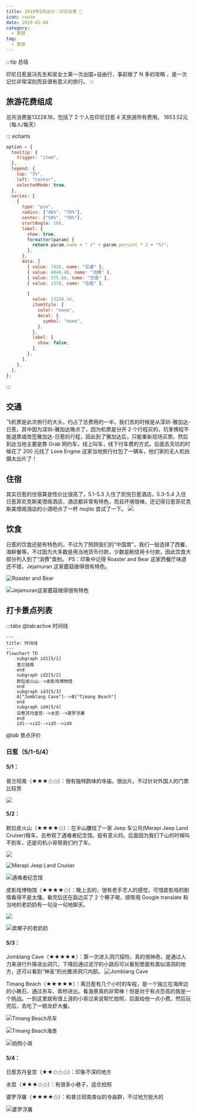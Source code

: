 ```yaml
---
title: 2019年5月出行：印尼日惹 👣
icon: route
date: 2019-05-04
category:
  - 家庭
tag:
  - 旅游
---
```


:::tip 总结

印尼日惹是冯先生和吴女士第一次出国+自由行，事前做了 N 多的攻略 ，是一次记忆非常深刻而且很有意义的旅行。
:::

## 旅游花费组成

总共消费是13228.16，包括了 2 个人在印尼日惹 4 天旅游所有费用。
                       1653.52元（每人/每天）
                    

::: echarts

```js
option = {
  tooltip: {
    trigger: "item",
  },
  legend: {
    top: "5%",
    left: "center",
    selectedMode: true,
  },
  series: [
    {
      type: "pie",
      radius: ["40%", "70%"],
      center: ["50%", "70%"],
      startAngle: 180,
      label: {
        show: true,
        formatter(param) {
          return param.name + " (" + param.percent * 2 + "%)";
        },
      },
      data: [
        { value: 7426, name: "交通" },
        { value: 4048.48, name: "消费" },
        { value: 375.68, name: "饮食" },
        { value: 1378, name: "住宿" },

        {
          value: 13228.16,
          itemStyle: {
            color: "none",
            decal: {
              symbol: "none",
            },
          },
          label: {
            show: false,
          },
        },
      ],
    },
  ],
};
```

:::

## 交通

飞机票是此次旅行的大头，约占了总费用的一半。我们去的时候是从深圳-雅加达-日惹，其中因为深圳-雅加达晚点了，因为机票是分开 2 个行程买的，坑爹携程不能退票或改签雅加达-日惹的行程，因此到了雅加达后，只能重新现场买票。然后到达当地主要是靠 Grab 网约车，线上叫车，线下付车费的方式。后面去天坑的时候花了 200 元找了 Love Engine 这家当地旅行社包了一辆车，他们家的无人机拍摄太出片了！

## 住宿

其实日惹的住宿算是性价比很高了，5.1-5.3 入住了凯悦日惹酒店，5.3-5.4 入住日惹菲尼克斯美憬阁酒店，酒店都非常有特色，而且环境很棒。还记得日惹菲尼克斯美憬阁酒店的小酒吧点了一杯 mojito 尝试了一下。
![](http://ddns.4a1801.life:5244/d/NAS/Qzone_wyf/Albums/生活/Yogyakarta/023_2019-05-04_21F2A625.webp)

## 饮食

日惹的饮食还挺有特色的，不过为了照顾我们的“中国胃”，我们一般选择了西餐、海鲜餐等。不过因为大多数是用当地货币付款，少数是刷信用卡付款，因此饮食大部分列入到了“消费”类别。
PS：印象中记得 Roaster and Bear 这家西餐厅味道还不错，Jejamuran 这家蘑菇做得很有特色。

![Roaster and Bear](http://ddns.4a1801.life:5244/d/NAS/Qzone_wyf/Albums/生活/Yogyakarta/112_2019-05-02_7DB91C8E.webp)

![Jejamuran这家蘑菇做得很有特色](http://ddns.4a1801.life:5244/d/NAS/Qzone_wyf/Albums/生活/Yogyakarta/204_2019-05-02_B3D84E6F.webp)

## 打卡景点列表

:::tabs
@tab:active 时间线
```mermaid
---
title: 时间线
---
flowchart TD
    subgraph id1[5/1]
    普兰班南
    end
    subgraph id2[5/2]
    默拉皮火山-->皮影戏博物馆
    end
    subgraph id3[5/3]
    A["Jomblang Cave"]-->B["Timang Beach"]
    end
    subgraph id4[5/4]
    日惹苏丹皇宫-->水宫-->婆罗浮屠
    end
    id1-->id2-->id3-->id4
```


@tab 景点评价

### 日惹（5/1-5/4）

#### 5/1：

普兰班南（★★★⚝⚝）：很有独特韵味的寺庙，很出片。不过针对外国人的门票比较贵

![](https://ak-d.tripcdn.com/images/0104g120008iniw1l0F62.jpg)

#### 5/2：

默拉皮火山（★★★★⚝）：在半山腰找了一家 Jeep 车公司(Merapi Jeep Land Cruiser)租车，去参观了遇难者纪念馆。挺有意义的。后面因为我们下山的时候叫不到车，还是司机小哥帮我们约了车。

![](https://ak-d.tripcdn.com/images/0106h120008a8h85h6D9E.jpg)

![Merapi Jeep Land Cruiser](http://ddns.4a1801.life:5244/d/NAS/Qzone_wyf/Albums/生活/Yogyakarta/214_2019-05-02_5AD01FAF.webp)

![遇难者纪念馆](http://ddns.4a1801.life:5244/d/NAS/Qzone_wyf/Albums/生活/Yogyakarta/235_2019-05-02_4C36C83B.webp)

皮影戏博物馆（★★★★⚝）：晚上去的，很有老手艺人的感觉，可惜皮影戏的剧情看得不是太懂。看完后还在路边买了 2 个椰子喝，顺带用 Google translate 和当地的老奶奶有一句没一句地聊天。

![](https://ak-d.tripcdn.com/images/0ww6b12000agbmqsf9674.jpg)

![卖椰子的老奶奶](http://ddns.4a1801.life:5244/d/NAS/Qzone_wyf/Albums/生活/Yogyakarta/078_2019-05-03_1C2AB448.webp)

#### 5/3：

Jomblang Cave（★★★★★）：第一次进入洞穴探险，真的很神奇。是通过人力来进行升降进出洞穴，下降后通过泥泞的小路后可以看到里面有类似溶洞的地方，还可以看到“神圣”的光撒进洞穴内部。
![Jomblang Cave](https://ak-d.tripcdn.com/images/10081f000001gqgj99ECE_C_900_600_Q70.jpg)

Timang Beach（★★★★★）：离日惹有几个小时的车程，是一个独立在海岸边的小礁石，通过吊车、索桥进出。看海景真的非常棒！但是对于有点恐高的我是一个挑战。一到这里就有很上道的小哥过来说帮忙拍照，后面给他一点小费。然后玩完后，去吃了一顿龙虾大餐。

![Timang Beach吊车](http://ddns.4a1801.life:5244/d/NAS/Qzone_wyf/Albums/生活/Yogyakarta/067_2019-05-04_9493F903.webp)

![Timang Beach海景](http://ddns.4a1801.life:5244/d/NAS/Qzone_wyf/Albums/生活/Yogyakarta/064_2019-05-04_11D97FAB.webp)

![拍照小哥](http://ddns.4a1801.life:5244/d/NAS/Qzone_wyf/Albums/生活/Yogyakarta/052_2019-05-04_22918188.webp)

#### 5/4：

日惹苏丹皇宫（★★⚝⚝⚝）：印象不深的地方

水宫（★★★⚝⚝）：有很多小巷子，适合拍照

婆罗浮屠（★★★★⚝）：和普兰班南类似的寺庙群，不过地方挺大的

![婆罗浮屠](http://ddns.4a1801.life:5244/d/NAS/Qzone_wyf/Albums/生活/Yogyakarta/011_2019-05-04_428AA7BF.webp)